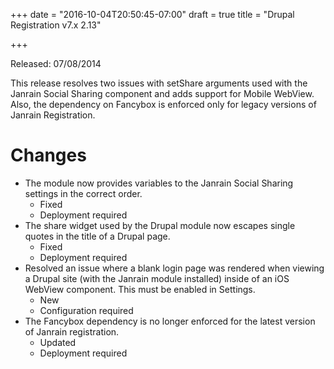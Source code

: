 +++
date = "2016-10-04T20:50:45-07:00"
draft = true
title = "Drupal Registration v7.x 2.13"

+++

Released: 07/08/2014

This release resolves two issues with setShare arguments used with the Janrain
Social Sharing component and adds support for Mobile WebView. Also, the
dependency on Fancybox is enforced only for legacy versions of Janrain
Registration.

# Changes

- The module now provides variables to the Janrain Social Sharing settings in
  the correct order.
  - Fixed
  - Deployment required
- The share widget used by the Drupal module now escapes single quotes in the
  title of a Drupal page.
  - Fixed
  - Deployment required
- Resolved an issue where a blank login page was rendered when viewing a
  Drupal site (with the Janrain module installed) inside of an iOS WebView 
  component. This must be enabled in Settings.
  - New
  - Configuration required
- The Fancybox dependency is no longer enforced for the latest version of
  Janrain registration.
  - Updated
  - Deployment required
